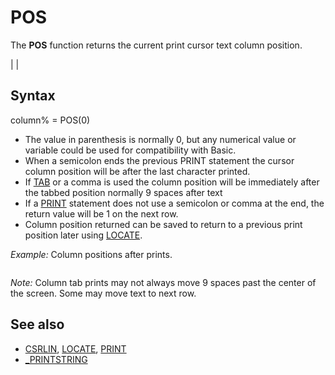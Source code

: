 # POS

The **POS** function returns the current print cursor text column position.

  

|  |

## Syntax

column% = POS(0)
  

* The value in parenthesis is normally 0, but any numerical value or variable could be used for compatibility with Basic.
* When a semicolon ends the previous PRINT statement the cursor column position will be after the last character printed.
* If [TAB](TAB.md) or a comma is used the column position will be immediately after the tabbed position normally 9 spaces after text
* If a [PRINT](PRINT.md) statement does not use a semicolon or comma at the end, the return value will be 1 on the next row.
* Column position returned can be saved to return to a previous print position later using [LOCATE](LOCATE.md).

  

*Example:* Column positions after prints.

``` [PRINT](PRINT.md) POS(0) 'column position always starts on 1 at top of new or after [CLS](CLS.md) [PRINT](PRINT.md) "hello"; 'column position is 6 on same row immediately after text [PRINT](PRINT.md) POS(0) [PRINT](PRINT.md) 'start new row [PRINT](PRINT.md) "hello", 'column position is 15 on same row (normally tabs 9 spaces) [PRINT](PRINT.md) POS(0) [PRINT](PRINT.md) 'start new row [PRINT](PRINT.md) [PRINT](PRINT.md) POS(0) ' column position is 1 on next row  
```

*Note:* Column tab prints may not always move 9 spaces past the center of the screen. Some may move text to next row.

  

## See also

* [CSRLIN](CSRLIN.md), [LOCATE](LOCATE.md), [PRINT](PRINT.md)
* [_PRINTSTRING](_PRINTSTRING.md)

  
